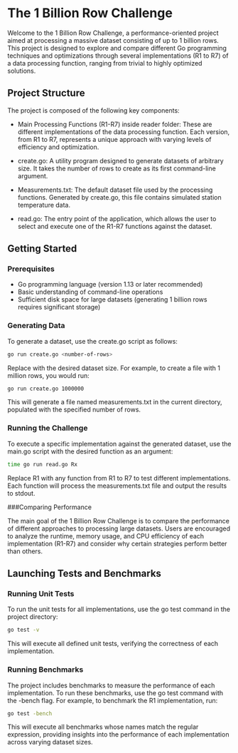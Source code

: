 # The 1 Billion Row Challenge

Welcome to the 1 Billion Row Challenge, a performance-oriented project aimed at processing a massive dataset consisting of up to 1 billion rows. This project is designed to explore and compare different Go programming techniques and optimizations through several implementations (R1 to R7) of a data processing function, ranging from trivial to highly optimized solutions.

## Project Structure

The project is composed of the following key components:

 - Main Processing Functions (R1-R7) inside reader folder: These are different implementations of the data processing function. Each version, from R1 to R7, represents a unique approach with varying levels of efficiency and optimization.

 - create.go: A utility program designed to generate datasets of arbitrary size. It takes the number of rows to create as its first command-line argument.

 - Measurements.txt: The default dataset file used by the processing functions. Generated by create.go, this file contains simulated station temperature data.

 - read.go: The entry point of the application, which allows the user to select and execute one of the R1-R7 functions against the dataset.

## Getting Started

### Prerequisites

 - Go programming language (version 1.13 or later recommended)
 - Basic understanding of command-line operations
 - Sufficient disk space for large datasets (generating 1 billion rows requires significant storage)

### Generating Data

To generate a dataset, use the create.go script as follows:

```bash
go run create.go <number-of-rows>
```


Replace <number-of-rows> with the desired dataset size. For example, to create a file with 1 million rows, you would run:

```bash
go run create.go 1000000
```

This will generate a file named measurements.txt in the current directory, populated with the specified number of rows.

### Running the Challenge

To execute a specific implementation against the generated dataset, use the main.go script with the desired function as an argument:

```bash
time go run read.go Rx
```

Replace R1 with any function from R1 to R7 to test different implementations. Each function will process the measurements.txt file and output the results to stdout.

###Comparing Performance

The main goal of the 1 Billion Row Challenge is to compare the performance of different approaches to processing large datasets. Users are encouraged to analyze the runtime, memory usage, and CPU efficiency of each implementation (R1-R7) and consider why certain strategies perform better than others.

## Launching Tests and Benchmarks

### Running Unit Tests

To run the unit tests for all implementations, use the go test command in the project directory:

```bash
go test -v
```

This will execute all defined unit tests, verifying the correctness of each implementation.

### Running Benchmarks

The project includes benchmarks to measure the performance of each implementation. To run these benchmarks, use the go test command with the -bench flag. For example, to benchmark the R1 implementation, run:

```bash
go test -bench
```

This will execute all benchmarks whose names match the regular expression, providing insights into the performance of each implementation across varying dataset sizes.
